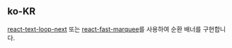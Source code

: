 ## ko-KR

[react-text-loop-next](https://npmjs.com/package/react-text-loop-next) 또는 [react-fast-marquee](https://npmjs.com/package/react-fast-marquee)를 사용하여 순환 배너를 구현합니다.

